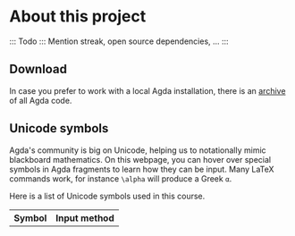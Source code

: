 # About this project

::: Todo :::
Mention streak, open source dependencies, ...
:::


## Download

In case you prefer to work with a local Agda installation, there is an
[archive](Padova2025.zip) of all Agda code.


## Unicode symbols

Agda's community is big on Unicode, helping us to notationally mimic
blackboard mathematics. On this webpage, you can hover over special symbols in
Agda fragments to learn how they can be input. Many LaTeX commands work, for
instance `\alpha` will produce a Greek `α`.

Here is a list of Unicode symbols used in this course.


<script id="char-loader">
  window.onload = function () {
    let table = document.getElementById("char-table");

    for(const symbol of Object.keys(characterDescriptions).toSorted()) {
      const tr = document.createElement("tr");

      const th = document.createElement("th");
      th.style.textAlign = "left";
      th.style.fontWeight = "normal";
      th.appendChild(document.createTextNode(symbol));

      const td = document.createElement("td");
      td.appendChild(document.createTextNode(characterDescriptions[symbol]));

      tr.appendChild(th);
      tr.appendChild(td);
      table.appendChild(tr);
    }
  };
</script>

<table id="char-table">
  <tr><th>Symbol</th><th>Input method</th></tr>
</table>

<!--
```
module Padova2025.Welcome.About where
```
-->

